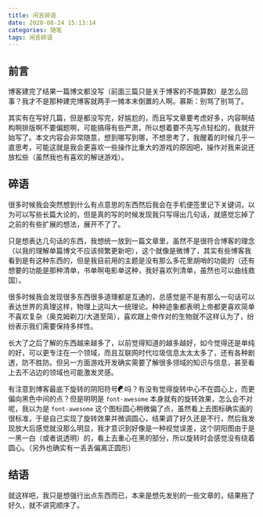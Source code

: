 ```yaml
---
title: 闲言碎语
date: 2020-08-24 15:13:14
categories: 随笔
tags: 闲言碎语
---
```


## 前言

博客建完了结果一篇博文都没写（前面三篇只是关于博客的不能算数）是怎么回事？我才不是那种建完博客就两手一摊本末倒置的人啊。慕斯：别骂了别骂了。

<!-- more -->

其实有在写好几篇，但是都没写完，好尴尬的，而且写文章要考虑好多，内容啊结构啊排版啊不要偏题啊，可能搞得有些严肃，所以想着要不先写点轻松的，我就开始写了。本文内容会非常随意，想到哪写到哪，不想思考了，我醒着的时候几乎一直思考，可能这就是我会更喜欢一些操作比重大的游戏的原因吧，操作对我来说还放松些（虽然我也有喜欢的解谜游戏）。

## 碎语

很多时候我会突然想到什么有点意思的东西然后我会在手机便签里记下关键词，以为可以写些长篇大论的，但是真的写的时候发现我只写得出几句话，就感觉忘掉了之前的有些扩展的想法，展开不了了。

只是想表达几句话的东西，我想统一放到一篇文章里，虽然不是很符合博客的理念（以我的理解单篇博文不应该频繁更新吧），这个就像是微博了，其实有些博客我看到是有这种东西的，但是我目前用的主题是没有那么多花里胡哨的功能的（还有想要的功能是那种清单，书单啊电影单这种，我好喜欢列清单，虽然也可以曲线救国）。

很多时候我会发现很多东西很多道理都是互通的，总感觉是不是有那么一句话可以表达世界的真理这样，物理上这叫大一统理论。种种迹象都表明上帝都更喜欢简单不喜欢复杂（奥克姆剃刀/大道至简），喜欢跟上帝作对的生物就不这样认为了，纷纷表示我们需要保持多样性。

长大了之后了解的东西越来越多了，以前觉得知道的越多越好，如今觉得还是单纯的好，可以更专注在一个领域，而且互联网时代垃圾信息太太太多了，还有各种剧透，防不胜防。但另一方面游戏开发确实需要了解很多领域的知识与信息，甚至看上去不沾边的领域也可能激发灵感。

有注意到博客最底下旋转的阴阳符号☯吗？有没有觉得旋转中心不在圆心上，而更偏向黑色中间的点？但是明明是 `font-awesome` 本身就有的旋转效果，怎么会不对呢，我以为是 `font-awesome` 这个图标圆心稍微偏了点，虽然看上去图标确实画的很标准，于是自己实现了旋转效果并微调圆心，结果调了好久还是不行，然后我发现放大后感觉就没那么明显，我才意识到好像是一种视觉误差，这个阴阳图由于是一黑一白（或者说透明）的，看上去重心在黑的部分，所以旋转时会感觉没有绕着圆心。（另外也确实有一丢丢偏离正圆形）

## 结语

就这样吧，我只是想强行出点东西而已，本来是想先发别的一些文章的，结果拖了好久，就不讲究顺序了。
